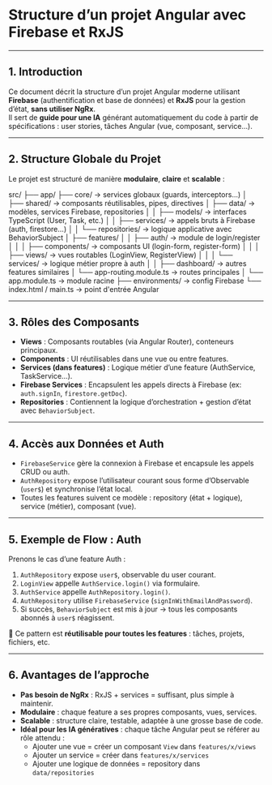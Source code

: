 # Structure d’un projet Angular avec Firebase et RxJS

---

## 1. Introduction

Ce document décrit la structure d’un projet Angular moderne utilisant **Firebase** (authentification et base de données) et **RxJS** pour la gestion d’état, **sans utiliser NgRx**.  
Il sert de **guide pour une IA** générant automatiquement du code à partir de spécifications : user stories, tâches Angular (vue, composant, service...).

---

## 2. Structure Globale du Projet

Le projet est structuré de manière **modulaire**, **claire** et **scalable** :

src/ 
├── app/ 
├── core/ → services globaux (guards, interceptors...) 
│ 
├── shared/ → composants réutilisables, pipes, directives 
│ 
├── data/ → modèles, services Firebase, repositories │ 
│ 
├── models/ → interfaces TypeScript (User, Task, etc.) 
│ 
│ 
├── services/ → appels bruts à Firebase (auth, firestore...) 
│ 
│ 
└── repositories/ → logique applicative avec BehaviorSubject 
│ 
├── features/ 
│ 
│ ├── auth/ → module de login/register 
│ │ │ ├── components/ → composants UI (login-form, register-form) │ │ │ ├── views/ → vues routables (LoginView, RegisterView) │ │ │ └── services/ → logique métier propre à auth 
│ │ ├── dashboard/ → autres features similaires │ └── app-routing.module.ts → routes principales │ └── app.module.ts → module racine ├── environments/ → config Firebase └── index.html / main.ts → point d'entrée Angular

---

## 3. Rôles des Composants

- **Views** : Composants routables (via Angular Router), conteneurs principaux.
- **Components** : UI réutilisables dans une vue ou entre features.
- **Services (dans features)** : Logique métier d’une feature (AuthService, TaskService...).
- **Firebase Services** : Encapsulent les appels directs à Firebase (ex: `auth.signIn`, `firestore.getDoc`).
- **Repositories** : Contiennent la logique d’orchestration + gestion d’état avec `BehaviorSubject`.

---

## 4. Accès aux Données et Auth

- `FirebaseService` gère la connexion à Firebase et encapsule les appels CRUD ou auth.
- `AuthRepository` expose l’utilisateur courant sous forme d’Observable (`user$`) et synchronise l’état local.
- Toutes les features suivent ce modèle : repository (état + logique), service (métier), composant (vue).

---

## 5. Exemple de Flow : Auth

Prenons le cas d’une feature Auth :

1. `AuthRepository` expose `user$`, observable du user courant.
2. `LoginView` appelle `AuthService.login()` via formulaire.
3. `AuthService` appelle `AuthRepository.login()`.
4. `AuthRepository` utilise `FirebaseService` (`signInWithEmailAndPassword`).
5. Si succès, `BehaviorSubject` est mis à jour → tous les composants abonnés à `user$` réagissent.

🔁 Ce pattern est **réutilisable pour toutes les features** : tâches, projets, fichiers, etc.

---

## 6. Avantages de l’approche

- **Pas besoin de NgRx** : RxJS + services = suffisant, plus simple à maintenir.
- **Modulaire** : chaque feature a ses propres composants, vues, services.
- **Scalable** : structure claire, testable, adaptée à une grosse base de code.
- **Idéal pour les IA génératives** : chaque tâche Angular peut se référer au rôle attendu :
  - Ajouter une vue = créer un composant `View` dans `features/x/views`
  - Ajouter un service = créer dans `features/x/services`
  - Ajouter une logique de données = repository dans `data/repositories`
